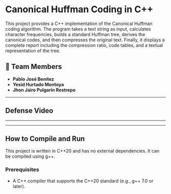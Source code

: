 # Canonical Huffman Coding in C++

This project provides a C++ implementation of the Canonical Huffman coding algorithm. The program takes a text string as input, calculates character frequencies, builds a standard Huffman tree, derives the canonical codes, and then compresses the original text. Finally, it displays a complete report including the compression ratio, code tables, and a textual representation of the tree.

## 📜 Team Members

* **Pablo José Benítez**
* **Yesid Hurtado Montoya**
* **Jhon Jairo Pulgarin Restrepo**
---

## Defense Video

****

---

## How to Compile and Run

This project is written in C++20 and has no external dependencies. It can be compiled using g++.

### Prerequisites

* A C++ compiler that supports the C++20 standard (e.g., g++ 7.0 or later).
